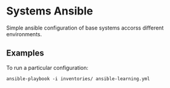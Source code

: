 Systems Ansible
===============

Simple ansible configuration of base systems accorss different environments.

Examples
--------

To run a particular configuration:
```
ansible-playbook -i inventories/ ansible-learning.yml
```
